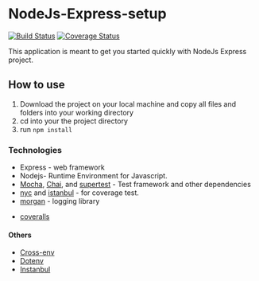 # NodeJs-Express-setup
[![Build Status](https://travis-ci.org/Pomile/NodeJs-Express-setup.svg?branch=develop)](https://travis-ci.org/Pomile/NodeJs-Express-setup)  [![Coverage Status](https://coveralls.io/repos/github/Pomile/NodeJs-Express-setup/badge.svg?branch=ch-setup)](https://coveralls.io/github/Pomile/NodeJs-Express-setup?branch=ch-setup)

This application is meant to get you started quickly with NodeJs Express project.

## How to use

1. Download the project on your local machine and copy all files and folders into your working directory
2. cd into your the project directory
3. run `npm install `

### Technologies
* Express - web framework
* Nodejs- Runtime Environment for Javascript.
* [Mocha](https://mochajs.org/), [Chai](https://www.chaijs.com/), and [supertest](https://github.com/visionmedia/supertest) - Test framework and other dependencies
* [nyc](https://www.npmjs.com/package/nyc) and [istanbul](https://github.com/istanbuljs/nyc) - for coverage test.
* [morgan](https://www.npmjs.com/package/morgan) - logging library
- [coveralls](https://www.npmjs.com/package/coveralls)

#### Others
- [Cross-env](https://www.npmjs.com/package/cross-env)
- [Dotenv](https://www.npmjs.com/package/dotenv)
- [Instanbul](https://github.com/istanbuljs/babel-plugin-istanbul)



